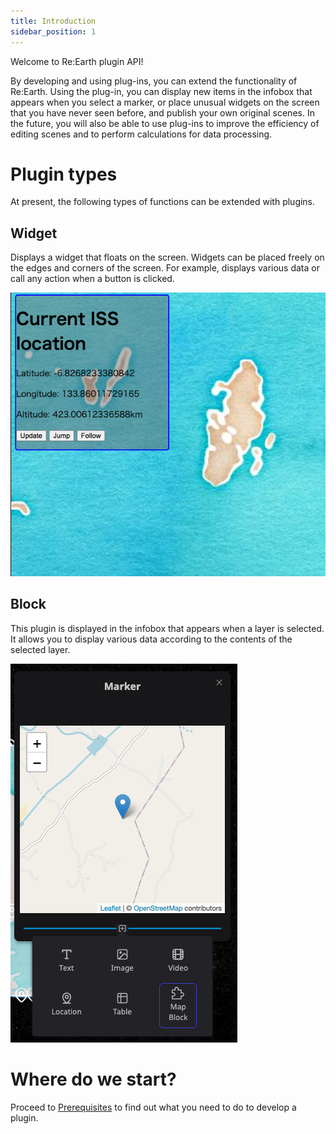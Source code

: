 ```yaml
---
title: Introduction
sidebar_position: 1
---
```


Welcome to Re:Earth plugin API!

By developing and using plug-ins, you can extend the functionality of Re:Earth. Using the plug-in, you can display new items in the infobox that appears when you select a marker, or place unusual widgets on the screen that you have never seen before, and publish your own original scenes. In the future, you will also be able to use plug-ins to improve the efficiency of editing scenes and to perform calculations for data processing.

# Plugin types

At present, the following types of functions can be extended with plugins.

## Widget

Displays a widget that floats on the screen. Widgets can be placed freely on the edges and corners of the screen. For example, displays various data or call any action when a button is clicked.

![widget](./img/widget.png)

## Block

This plugin is displayed in the infobox that appears when a layer is selected. It allows you to display various data according to the contents of the selected layer.

![block](./img/block.png)

# Where do we start?

Proceed to [Prerequisites](./prerequisites) to find out what you need to do to develop a plugin.